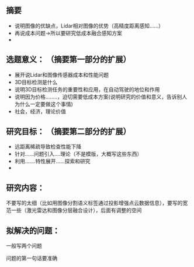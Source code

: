## 摘要

- 说明图像的优缺点，Lidar相对图像的优势（高精度距离感知......）
- 再说成本问题->所以要研究低成本融合感知方案
- 

## 选题意义： （摘要第一部分的扩展）

- 展开说Lidar和图像传感器成本和性能问题
- 3D目标检测是什么
- 说明3D目标检测任务的重要性和应用，在自动驾驶的地位和作用
- 说明因为价格........，迫切需要低成本方案(说明研究的价值和意义，告诉别人为什么一定要做这个事情)
- 社会，经济，理论价值



## 研究目标： （摘要第二部分的扩展）

- 远距离稀疏导致检查性能下降
- 针对......问题引入....理论（不是模版，大概写这些东西）
- 利用.......特性展开......探索和研究
- 

## 研究内容：

不要写的太细（比如用图像分割语义标签通过投影增强点云数据信息），要写的宽范一些（激光雷达和图像分层融合设计），后面有调整的空间



## 拟解决的问题：

一般写两个问题

问题的第一句话要准确



